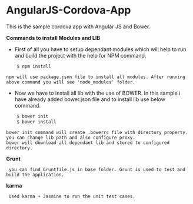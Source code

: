 # AngularJS-Cordova-App

This is the sample cordova app with Angular JS and Bower.

**Commands to install Modules and LIB** 

* First of all you have to setup dependant modules which will help to run and build the project with the help for NPM command.

```sh
    $ npm install
```
    npm will use package.json file to install all modules. After running above command you will see 'node_modules' folder.
 
 * Now we have to install all lib with the use of BOWER. In this sample i have already added bower.json file and to install lib use below command.
 
```sh
    $ bower init
    $ bower install
```
    bower init command will create .bowerrc file with directory property. 
    you can change lib path and also configure proxy.
    bower will download all dependant lib and stored to configured directory.
     
     
**Grunt**
     
     you can find Gruntfile.js in base folder. Grunt is used to test and build the application.
     
**karma**
     
     Used karma + Jasmine to run the unit test cases. 